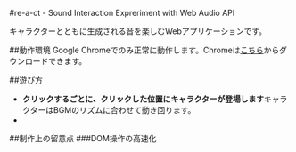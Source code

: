 #re-a-ct - Sound Interaction Expreriment with Web Audio API

キャラクターとともに生成される音を楽しむWebアプリケーションです。

##動作環境
Google Chromeでのみ正常に動作します。Chromeは[こちら](https://www.google.com/intl/ja/chrome/)からダウンロードできます。

##遊び方
* **クリックするごとに、クリックした位置にキャラクターが登場します**キャラクターはBGMのリズムに合わせて動き回ります。
* 
##制作上の留意点
###DOM操作の高速化